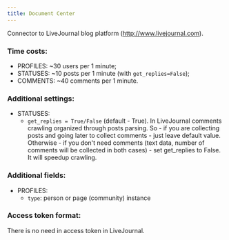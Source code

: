 ```yaml
---
title: Document Center
---
```


Connector to LiveJournal blog platform (http://www.livejournal.com).

### Time costs:
* PROFILES: ~30 users per 1 minute;
* STATUSES: ~10 posts per 1 minute (with `get_replies=False`);
* COMMENTS: ~40 comments per 1 minute.

### Additional settings:
* STATUSES:
    - `get_replies = True/False` (default - True). In LiveJournal comments crawling organized through posts parsing. So - if you are collecting posts and going later to collect comments - just leave default value. Otherwise - if you don't need comments (text data, number of comments will be collected in both cases) - set get_replies to False. It will speedup crawling.

### Additional fields:
* PROFILES:
    - `type`: person or page (community) instance

### Access token format:
There is no need in access token in LiveJournal.